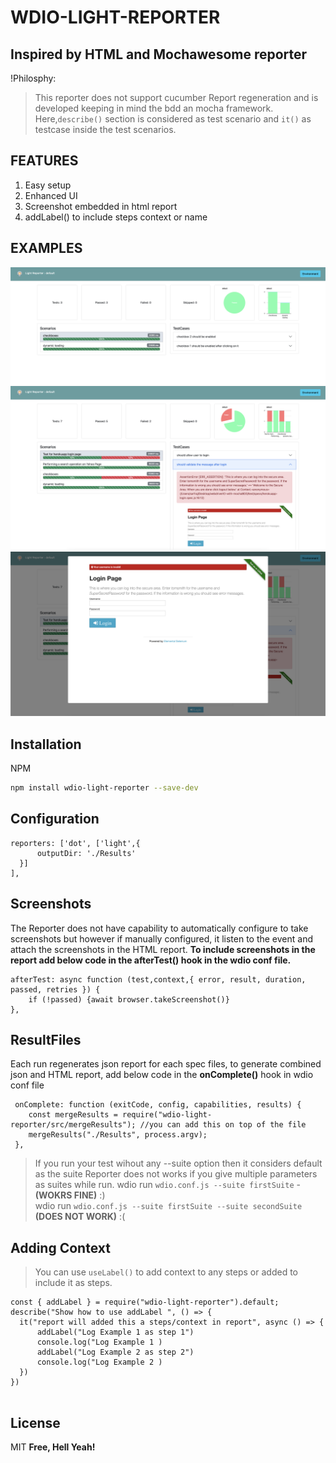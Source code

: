 # WDIO-LIGHT-REPORTER

## Inspired by HTML and Mochawesome reporter

!Philosphy:

> This reporter does not support cucumber Report regeneration and is developed keeping in mind the bdd an mocha framework.
> Here,`describe()` section is considered as test scenario and `it()` as testcase inside the test scenarios.

## FEATURES

1. Easy setup
2. Enhanced UI
3. Screenshot embedded in html report
4. addLabel() to include steps context or name

## EXAMPLES

![Example](./ReadME/example_1.png)
![Example](./ReadME/example_2.png)
![Example](./ReadME/example_3.png)

## Installation

NPM

```sh
npm install wdio-light-reporter --save-dev
```

## Configuration

```
reporters: ['dot', ['light',{
      outputDir: './Results'
  }]
],
```

## Screenshots

The Reporter does not have capability to automatically configure to take screenshots but however if manually configured, it listen to the event and attach the screenshots in the HTML report.
**To include screenshots in the report add below code in the afterTest() hook in the wdio conf file.**

```
afterTest: async function (test,context,{ error, result, duration, passed, retries }) {
    if (!passed) {await browser.takeScreenshot()}
},
```

## ResultFiles

Each run regenerates json report for each spec files, to generate combined json and HTML report, add below code in the **onComplete()** hook in wdio conf file

```
 onComplete: function (exitCode, config, capabilities, results) {
    const mergeResults = require("wdio-light-reporter/src/mergeResults"); //you can add this on top of the file
    mergeResults("./Results", process.argv);
 },
```

> If you run your test wihout any --suite option then it considers default as the suite
> Reporter does not works if you give multiple parameters as suites while run.
> wdio run `wdio.conf.js --suite firstSuite` - **(WOKRS FINE)** :)  
>  wdio run `wdio.conf.js --suite firstSuite --suite secondSuite` **(DOES NOT WORK)** :(

## Adding Context

> You can use `useLabel()` to add context to any steps or added to include it as steps.

```
const { addLabel } = require("wdio-light-reporter").default;
describe("Show how to use addLabel ", () => {
  it("report will added this a steps/context in report", async () => {
      addLabel("Log Example 1 as step 1")
      console.log("Log Example 1 )
      addLabel("Log Example 2 as step 2")
      console.log("Log Example 2 )
  })
})


```

## License

MIT
**Free, Hell Yeah!**
